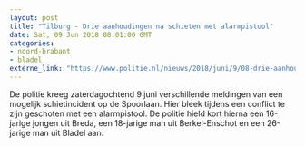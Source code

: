 ```yaml
---
layout: post
title: "Tilburg - Drie aanhoudingen na schieten met alarmpistool"
date: Sat, 09 Jun 2018 08:01:00 GMT
categories: 
- noord-brabant 
- bladel 
externe_link: "https://www.politie.nl/nieuws/2018/juni/9/08-drie-aanhoudingen-na-schieten-met-alarmpistool.html"
---
```


De politie kreeg zaterdagochtend 9 juni verschillende meldingen van een mogelijk schietincident op de Spoorlaan. Hier bleek tijdens een conflict te zijn geschoten met een alarmpistool. De politie hield kort hierna een 16-jarige jongen uit Breda, een 18-jarige man uit Berkel-Enschot en een 26-jarige man uit Bladel aan.
